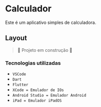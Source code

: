 # Calculador

Este é um aplicativo simples de calculadora.

## Layout

> :construction: Projeto em construção :construction:

### Tecnologias utilizadas
- ``VSCode``
- ``Dart``
- ``Flutter``
- ``XCode = Emulador de IOs``
- ``Android Studio = Emulador Android``
- ``iPad = Emulador iPadOS``